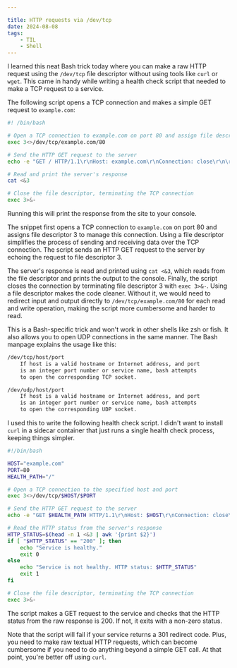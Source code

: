```yaml
---

title: HTTP requests via /dev/tcp
date: 2024-08-08
tags:
    - TIL
    - Shell
---
```


I learned this neat Bash trick today where you can make a raw HTTP request using the
`/dev/tcp` file descriptor without using tools like `curl` or `wget`. This came in handy
while writing a health check script that needed to make a TCP request to a service.

The following script opens a TCP connection and makes a simple GET request to `example.com`:

```sh
#! /bin/bash

# Open a TCP connection to example.com on port 80 and assign file descriptor 3
exec 3<>/dev/tcp/example.com/80

# Send the HTTP GET request to the server
echo -e "GET / HTTP/1.1\r\nHost: example.com\r\nConnection: close\r\n\r\n" >&3

# Read and print the server's response
cat <&3

# Close the file descriptor, terminating the TCP connection
exec 3>&-
```

Running this will print the response from the site to your console.

The snippet first opens a TCP connection to `example.com` on port 80 and assigns file
descriptor 3 to manage this connection. Using a file descriptor simplifies the process of
sending and receiving data over the TCP connection. The script sends an HTTP GET request to
the server by echoing the request to file descriptor 3.

The server's response is read and printed using `cat <&3`, which reads from the file
descriptor and prints the output to the console. Finally, the script closes the connection
by terminating file descriptor 3 with `exec 3>&-`. Using a file descriptor makes the code
cleaner. Without it, we would need to redirect input and output directly to
`/dev/tcp/example.com/80` for each read and write operation, making the script more
cumbersome and harder to read.

This is a Bash-specific trick and won't work in other shells like zsh or fish. It also
allows you to open UDP connections in the same manner. The Bash manpage explains the usage
like this:

```txt
/dev/tcp/host/port
    If host is a valid hostname or Internet address, and port
    is an integer port number or service name, bash attempts
    to open the corresponding TCP socket.

/dev/udp/host/port
    If host is a valid hostname or Internet address, and port
    is an integer port number or service name, bash attempts
    to open the corresponding UDP socket.
```

I used this to write the following health check script. I didn't want to install `curl` in a
sidecar container that just runs a single health check process, keeping things simpler.

```sh
#!/bin/bash

HOST="example.com"
PORT=80
HEALTH_PATH="/"

# Open a TCP connection to the specified host and port
exec 3<>/dev/tcp/$HOST/$PORT

# Send the HTTP GET request to the server
echo -e "GET $HEALTH_PATH HTTP/1.1\r\nHost: $HOST\r\nConnection: close\r\n\r\n" >&3

# Read the HTTP status from the server's response
HTTP_STATUS=$(head -n 1 <&3 | awk '{print $2}')
if [ "$HTTP_STATUS" == "200" ]; then
    echo "Service is healthy."
    exit 0
else
    echo "Service is not healthy. HTTP status: $HTTP_STATUS"
    exit 1
fi

# Close the file descriptor, terminating the TCP connection
exec 3>&-
```

The script makes a GET request to the service and checks that the HTTP status from the raw
response is 200. If not, it exits with a non-zero status.

Note that the script will fail if your service returns a 301 redirect code. Plus, you need
to make raw textual HTTP requests, which can become cumbersome if you need to do anything
beyond a simple GET call. At that point, you're better off using `curl`.

